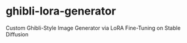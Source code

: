 # ghibli-lora-generator
Custom Ghibli-Style Image Generator via LoRA Fine-Tuning on Stable Diffusion
